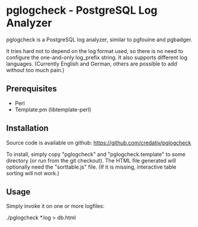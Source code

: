 pglogcheck - PostgreSQL Log Analyzer
====================================

pglogcheck is a PostgreSQL log analyzer, similar to pgfouine and pgbadger.

It tries hard not to depend on the log format used, so there is no need to
configure the one-and-only log\_prefix string. It also supports different log
languages. (Currently English and German, others are possible to add without
too much pain.)

Prerequisites
-------------

 * Perl
 * Template.pm (libtemplate-perl)

Installation
------------

Source code is available on github: https://github.com/credativ/pglogcheck

To install, simply copy "pglogcheck" and "pglogcheck.template" to some
directory (or run from the git checkout). The HTML file generated will
optionally need the "sorttable.js" file. (If it is missing, interactive table
sorting will not work.)

Usage
-----

Simply invoke it on one or more logfiles:

./pglogcheck *.log > db.html
